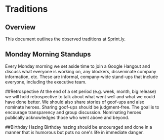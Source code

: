# Traditions

## Overview

This document outlines the observed traditions at Sprint.ly. 

## Monday Morning Standups

Every Monday morning we set aside time to join a Google Hangout and discuss what everyone is working on, any blockers, disseminate company information, etc. These are informal, company-wide stand-ups that include everyone, including the executive team.

##Retrospective
At the end of a set period (e.g. week, month, big release) we will hold retrospective to talk about what went well and what we could have done better. We should also share stories of goof-ups and also nominate heroes. Sharing goof-ups should be judgment-free. The goal is to encourage transparency and group discussion. Nominating heroes publically acknowledges those who went above and beyond.

##Birthday Hazing
Birthday hazing should be encouraged and done in a manner that is humorous but puts no one's life in immediate danger.
